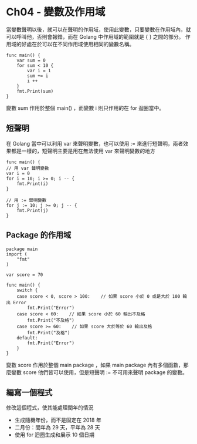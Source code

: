 # Ch04 - 變數及作用域
當變數聲明以後，就可以在聲明的作用域，使用此變數，只要變數在作用域內，就可以呼叫他，否則會報錯，而在 Golang 中作用域的範圍就是 { } 之間的部分。
作用域的好處在於可以在不同作用域使用相同的變數名稱。
```go=
func main() {
	var sum = 0
	for sum < 10 {
		var i = 1
		sum += i
		i ++
	}
	fmt.Print(sum)
}
```
變數 sum 作用於整個 main() ，而變數 i 則只作用的在 for 迴圈當中。

## 短聲明
在 Golang 當中可以利用 var 來聲明變數，也可以使用 := 來進行短聲明，兩者效果都是一樣的，短聲明主要是用在無法使用 var 來聲明變數的地方
```go=
func main() {
// 用 var 聲明變數
var i = 0
for i = 10; i >= 0; i -- {
    fmt.Print(i)
}

// 用 := 聲明變數
for j := 10; j >= 0; j -- {
    fmt.Print(j)
}
```

## Package 的作用域
```go=
package main
import (
	"fmt"
)

var score = 70

func main() {
	switch {
	case score < 0, score > 100:    // 如果 score 小於 0 或是大於 100 輸出 Error
		fmt.Print("Error")
	case score < 60:    // 如果 score 小於 60 輸出不及格
		fmt.Print("不及格")
	case score >= 60:    // 如果 score 大於等於 60 輸出及格
		fmt.Print("及格")
	default:
		fmt.Print("Error")
	}
}
```
變數 score 作用於整個 main package ，如果 main package 內有多個函數，那麼變數 score 他們皆可以使用，但是短聲明 := 不可用來聲明 package 的變數。

## 編寫一個程式
修改這個程式，使其能處理閏年的情況
* 生成隨機年份，而不是固定在 2018 年
* 二月份：閏年為 29 天，平年為 28 天
* 使用 for 迴圈生成和展示 10 個日期
